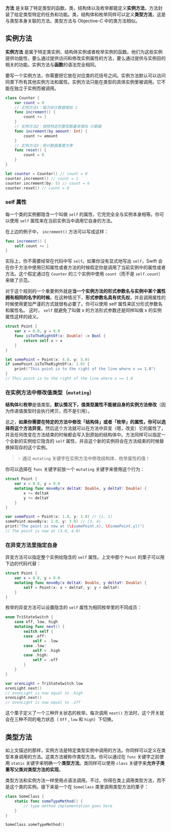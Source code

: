 **方法** 是关联了特定类型的函数。类，结构体以及枚举都能定义**实例方法**，方法封装了给定类型特定的任务和功能。类，结构体和枚举同样可以定义**类型方法**，这是与类型本身关联的方法。类型方法与 Objective-C 中的类方法相似。

## 实例方法


**实例方法** 是属于特定类实例、结构体实例或者枚举实例的函数。他们为这些实例提供功能性，要么通过提供访问和修改实例属性的方法，要么通过提供与实例目的相关的功能。实例方法与**函数**的语法完全相同。

要写一个实例方法，你需要把它放在对应类的花括号之间。实例方法默认可以访问同类下所有其他实例方法和属性。实例方法只能在类型的具体实例里被调用。它不能在独立于实例而被调用。

```swift
class Counter {
    var count = 0
    // 实例方法1：每次给计数器增加 1
    func increment() {
        count += 1
    }
    // 实例方法2：按照特定的整型数量来增加 计数器
    func increment(by amount: Int) {
        count += amount
    }
    // 实例方法3：把计数器重置为零
    func reset() {
        count = 0
    }
}

let counter = Counter() // count = 0
counter.increment() // count = 1
counter.increment(by: 5) // count = 6
counter.reset() // count = 0
```


### self 属性

每一个类的实例都隐含一个叫做 `self` 的属性，它完完全全与实例本身相等。你可以使用 `self` 属性来在当前实例当中调用它自身的方法。

在上边的例子中， `increment()` 方法可以写成这样：

```swift
func increment() {
    self.count += 1
}
```

实际上，你不需要经常在代码中写 `self`。如果你没有显式地写出 `self`，Swift 会在你于方法中使用已知属性或者方法的时候假定你是调用了当前实例中的属性或者方法。这个假定通过在 `Counter` 的三个实例中使用 `count`（而不是 `self.count`）来做了示范。

对于这个规则的一个重要例外就是**当一个实例方法的形式参数名与实例中某个属性拥有相同的名字的时候**。在这种情况下，**形式参数名具有优先权**，并且调用属性的时候使用更加严谨的方式就很有必要了。你可以使用 self 属性来区分形式参数名和属性名。
这时， `self` 就避免了叫做 x 的方法形式参数还是同样叫做 x 的实例属性这样的歧义。


```swift
struct Point {
    var x = 0.0, y = 0.0
    func isToTheRightOf(x: Double) -> Bool {
        return self.x > x
    }
}

let somePoint = Point(x: 4.0, y: 5.0)
if somePoint.isToTheRightOf(x: 1.0) {
    print("This point is to the right of the line where x == 1.0")
}
// This point is to the right of the line where x == 1.0
```

### 在实例方法中修改值类型（`mutating`）

**结构体**和**枚举**是值类型。**默认情况下，值类型属性不能被自身的实例方法修改**（因为传递值类型时会执行拷贝，而不是引用）。

总之，**如果你需要在特定的方法中修改「结构体」或者「枚举」的属性，你可以选择将这个方法异变**。然后这个方法就可以在方法中异变（嗯，改变）它的属性了，并且任何改变在方法结束的时候都会写入到原始的结构体中。方法同样可以指定一个全新的实例给它隐含的 `self` 属性，并且这个新的实例将会在方法结束的时候替换掉现存的这个实例。

> 💡 通过 `mutating` 关键字在实例方法中修改结构体、枚举属性的值！

你可以选择在 `func` 关键字前放一个 `mutating` 关键字来使用这个行为：

```swift
struct Point {
    var x = 0.0, y = 0.0
    mutating func moveBy(x deltaX: Double, y deltaY: Double) {
        x += deltaX
        y += deltaY
    }
}

var somePoint = Point(x: 1.0, y: 1.0) // (1, 1)
somePoint.moveBy(x: 2.0, y: 3.0) // (3, 4)
print("The point is now at (\(somePoint.x), \(somePoint.y))")
// The point is now at (3.0, 4.0)
```


### 在异变方法里指定自身

异变方法可以指定整个实例给隐含的 `self` 属性。上文中那个 `Point` 的栗子可以用下边的代码代替：

```swift
struct Point {
    var x = 0.0, y = 0.0
    mutating func moveBy(x deltaX: Double, y deltaY: Double) {
        self = Point(x: x + deltaY, y: y + deltaY)
    }
}
```

枚举的异变方法可以设置隐含的 `self` 属性为相同枚举里的不同成员：

```swift
enum TriStateSwitch {
    case off, low, high
    mutating func next() {
        switch self {
        case .off:
            self = .low
        case .low:
            self = .high
        case .high:
            self = .off
        }
    }
}

var orenLight = TriStateSwitch.low
orenLight.next()
// ovenLight is now equal to .high
orenLight.next()
// ovenLight is now equal to .off
```

这个栗子定义了一个三种开关状态的枚举。每次调用 `next()` 方法时，这个开关就会在三种不同的电力状态（ `Off` , `low` 和 `high`）下切换。


## 类型方法

如上文描述的那样，实例方法是特定类型实例中调用的方法。你同样可以定义在类型本身调用的方法。这类方法被称作类型方法。你可以通过在 `func` 关键字之前使用 `static` 关键字来明确一个**类型方法**。类同样可以使用 `class` 关键字来**允许子类重写父类对类型方法的实现**。

类型方法和实例方法一样使用点语法调用。不过，你得在类上调用类型方法，而不是这个类的实例。接下来是一个在 `SomeClass` 类里调用类型方法的栗子：

```swift
class SomeClass {
    static func someTypeMethod() {
        // type method implementation goes here
    }
}

SomeClass.someTypeMethod()
```

